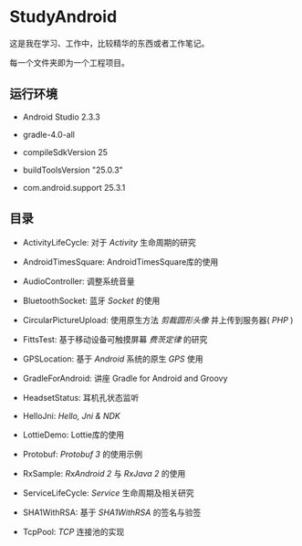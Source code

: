 # StudyAndroid

这是我在学习、工作中，比较精华的东西或者工作笔记。

每一个文件夹即为一个工程项目。

## 运行环境

* Android Studio 2.3.3

* gradle-4.0-all

* compileSdkVersion 25

* buildToolsVersion "25.0.3"

* com.android.support 25.3.1

## 目录

* ActivityLifeCycle: 对于 *Activity* 生命周期的研究

* AndroidTimesSquare: AndroidTimesSquare库的使用

* AudioController: 调整系统音量

* BluetoothSocket: 蓝牙 *Socket* 的使用

* CircularPictureUpload: 使用原生方法 *剪裁圆形头像* 并上传到服务器( *PHP* )

* FittsTest: 基于移动设备可触摸屏幕 *费茨定律* 的研究

* GPSLocation: 基于 *Android* 系统的原生 *GPS* 使用

* GradleForAndroid: 讲座 Gradle for Android and Groovy

* HeadsetStatus: 耳机孔状态监听

* HelloJni: *Hello, Jni & NDK*

* LottieDemo: Lottie库的使用

* Protobuf: *Protobuf 3* 的使用示例

* RxSample: *RxAndroid 2* 与 *RxJava 2* 的使用

* ServiceLifeCycle: *Service* 生命周期及相关研究

* SHA1WithRSA: 基于 *SHA1WithRSA* 的签名与验签

* TcpPool: *TCP* 连接池的实现
